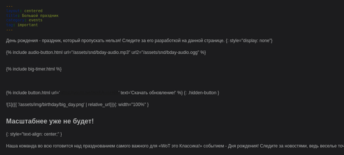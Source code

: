 ```yaml
---
layout: centered
title: Большой праздник
category: events
tag: important
---
```

День рождения - праздник, который пропускать нельзя! Следите за его разработкой на данной странице.
{: style="display: none"}

{% include audio-button.html url="/assets/snd/bday-audio.mp3" url2="/assets/snd/bday-audio.ogg" %}
<!-- Для корректной работы во всех браузерах нужно закинуть файл в mp3 и ogg/vorbis.
Коммент можно убрать -->

<!-- Перед таймером обязательно должно быть что-то блочное, без него съезжает кнопка аудио -->
<div style="height: 1px"></div>

{% include big-timer.html %}

<br>

{% include button.html url='https://youtu.be/9sxEAuozHrk' text='Скачать обновление!' %}
{: .hidden-button }

![1]({{ '/assets/img/birthday/big_day.png' | relative_url}}){: width="100%" }

## Масштабнее уже не будет!
{: style="text-align: center;" }

Наша команда во всю готовится над празднованием самого важного для «WoT это Классика!» событием - Дня рождения! Следите за новостями, ведь веселье точно начинается!

<style>
  body {
    color: #b1b2b2;
    font: 12px / 20px Arial, "Helvetica CY", Helvetica, sans-serif;
    background: url(/assets/img/birthday/wotc_bd_bg.png) top no-repeat, url(/assets/img/sparkles-ny.png) 50% 0 #1c1c1e;
    min-width: 1000px;
  }
  .hidden-button {
    display: none;
  }
  .content-wrapper {
    width: 955px;
    margin: 0 auto;
    position: relative;
  }
  .content {
    clear: both;
    margin: 0px auto;
    padding: 0;
    position: relative;
    width: 715px;
  }
  .b-cluster-lite {
    display: none;
  }
  .wotc-logo {
    background: url(/assets/img/wotc_logo_5years.png);
    background-size: 100% 100%;
    display: block;
    width: 366px;
    height: 214px;
    margin: auto;
  }
</style>

